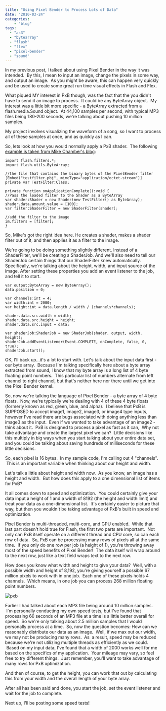 ```yaml
---
title: "Using Pixel Bender to Process Lots of Data"
date: "2010-03-24"
categories:
	- "blog"
tags:
  - "as3"
  - "bytearray"
  - "flash"
  - "flex"
  - "pixel-bender"
  - "sound"
---
```


In my previous post, I talked about using Pixel Bender in the way it was intended.  By this, I mean to input an image, change the pixels in some way, and output an image.  As you might be aware, this can happen very quickly and be used to create some great run time visual effects in Flash and Flex.

What piqued MY interest in PxB though, was the fact that the you didn't have to send it an image to process.  It could be any ByteArray object.  My interest was a little bit more specific - a ByteArray extracted from a flash.media.Sound object.  At 44,100 samples per second, with typical MP3 files being 180-200 seconds, we're talking about pushing 10 million samples.

My project involves visualizing the waveform of a song, so I want to process all of these samples at once, and as quickly as I can.

So, lets look at how you would normally apply a PxB shader.  The following [example is taken from Mike Chamber's blog](http://www.mikechambers.com/blog/2008/09/08/using-pixel-bender-filters-within-flex/):

```
import flash.filters.*;
import flash.utils.ByteArray;

//the file that contains the binary bytes of the PixelBender filter
[Embed("testfilter.pbj", mimeType="application/octet-stream")]
private var TestFilter:Class;

private function onApplicationComplete():void {
//Pass the loaded filter to the Shader as a ByteArray
var shader:Shader = new Shader(new TestFilter() as ByteArray);
shader.data.amount.value = [100];
var filter:ShaderFilter = new ShaderFilter(shader);

//add the filter to the image
im.filters = [filter];
}
```

So, Mike's got the right idea here. He creates a shader, makes a shader filter out of it, and then applies it as a filter to the image.

We're going to be doing something slightly different. Instead of a ShaderFilter, we'll be creating a ShaderJob. And we'll also need to tell our ShaderJob certain things that our ShaderFilter knew automatically. Specifically, we're talking about the height, width, and input source of the image. After setting these properties you add an event listener to the job, and tell it to start.

```
var output:ByteArray = new ByteArray();
data.position = 0;

var channels:int = 4;
var width:int = 2000;
var height:int = data.length / width / (channels*channels);

shader.data.src.width = width;
shader.data.src.height = height;
shader.data.src.input = data;

var shaderJob:ShaderJob = new ShaderJob(shader, output, width, height);
shaderJob.addEventListener(Event.COMPLETE, onComplete, false, 0, true);
shaderJob.start();
```

OK, I'll back up...it's a lot to start with. Let's talk about the input data first - our byte array.  Because I'm talking specifically here about a byte array extracted from sound, I know that my byte array is a long list of 4 byte floating point numbers.  This particular list of numbers alternate from left channel to right channel, but that's neither here nor there until we get into the Pixel Bender kernel.

So, now we're talking the language of Pixel Bender - a byte array of 4 byte floats.  Now, we're typically we're dealing with 4 of these 4 byte floats (formerly known as red, green, blue, and alpha).  I believe that PxB is SUPPOSED to accept image1, image2, image3, or image4 type inputs, however I've read there are bugs associated with doing anything less than image3 as the input.  Even if we wanted to take advantage of an image2 - think about it.  PxB is designed to process a pixel as fast as it can,  Why not take advantage and create the largest pixel we can?  Little decisions like this multiply in big ways when you start talking about your entire data set, and you could be talking about saving hundreds of milliseconds for these little decisions.

So, each pixel is 16 bytes.  In my sample code, I'm calling out 4 "channels".  This is an important variable when thinking about our height and width.

Let's talk a little about height and width now.  As you know, an image has a height and width.  But how does this apply to a one dimensional list of items for PxB?

It all comes down to speed and optimization.  You could certainly give your data input a height of 1 and a width of 8192 (the height and width limit) and treat your data as a one-dimensional list.  It's certainly easier to picture that way, but then you wouldn't be taking advantage of PxB's built in speed and optimization.

Pixel Bender is multi-threaded, multi-core, and GPU enabled.  While that last part doesn't hold true for Flash, the first two parts are important.  Not only can PxB itself operate on a different thread and CPU core, so can each row of data.  So, PxB can be processing many rows of pixels all at the same time.  If you only do one row per job (a height of 1), you're throwing away most of the speed benefits of Pixel Bender!  The data itself will wrap around to the next row, just like a text field wraps text to the next row.

How does you know what width and height to give your data?  Well, with a possible width and height of 8,192, you're giving yourself a possible 67 million pixels to work with in one job.  Each one of these pixels holds 4 channels.  Which means, in one job you can process 268 million floating point numbers.

![pxb](https://d2ypg8o05lff0b.cloudfront.net/wp-content/uploads/2010/03/pxb1.jpg)

Earlier I had talked about each MP3 file being around 10 million samples.  I'm personally conducting my own speed tests, but I've found that processing 60 seconds of an MP3 file at a time is a little better overall for speed.  So we're only talking about 2.5 million samples that I would personally process at a time.  So, now the question becomes: How can we reasonably distribute our data as an image.  Well, if we max out our width, we may not be producing many rows.  As  a result, speed may be reduced because we're not utilizing multiple threads as efficiently as we could.  Based on my input data, I've found that a width of 2000 works well for me based on the specifics of my application.  Your mileage may vary, so feel free to try different things.  Just remember, you'll want to take advantage of many rows for PxB optimization.

And then of course, to get the height, you can work that out by calculating this from your width and the overall length of your byte array.

After all has been said and done, you start the job, set the event listener and wait for the job to complete.

Next up, I'll be posting some speed tests!

